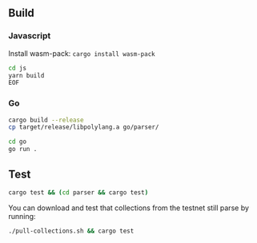## Build

### Javascript

Install wasm-pack: `cargo install wasm-pack`

```bash
cd js
yarn build
EOF
```

### Go

```bash
cargo build --release
cp target/release/libpolylang.a go/parser/

cd go
go run .
```

## Test

```bash
cargo test && (cd parser && cargo test)
```

You can download and test that collections from the testnet still parse by running:

```bash
./pull-collections.sh && cargo test
```

